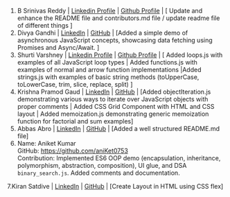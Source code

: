 1. B Srinivas Reddy | [Linkedin Profile](https://www.linkedin.com/in/bsrinivasreddy) | [Github Profile](https://github.com/srinivasr) | [ Update and enhance the README file and contributors.md file / update readme file of different things ]
2. Divya Gandhi | [LinkedIn](https://www.linkedin.com/in/divya-gandhi-) | [GitHub](https://github.com/Digaa2710) | [Added a simple demo of asynchronous JavaScript concepts, showcasing data fetching using Promises and Async/Await. ]
3. Shurti Varshney | [Linkedin Profile](https://www.linkedin.com/in/shrutivarshney-tech) | [Github Profile](https://github.com/Shruti441) | [ Added loops.js with examples of all JavaScript loop types | Added functions.js with examples of normal and arrow function implementations |Added strings.js with examples of basic string methods (toUpperCase, toLowerCase, trim, slice, replace, split)
 ]
4. Krishna Pramod Gaud | [LinkedIn](https://www.linkedin.com/in/krishna-gaud-981522350) | [GitHub](https://github.com/krishnagaud6) | [Added objectIteration.js demonstrating various ways to iterate over JavaScript objects with proper comments | Added CSS Grid Component with HTML and CSS layout | Added memoization.js demonstrating generic memoization function for factorial and sum examples]
5. Abbas Abro | [LinkedIn](https://www.linkedin.com/in/abro-abbas/) | [GitHub](https://github.com/abbasabro) | [Added a well structured README.md file]
6. Name: Aniket Kumar  
  GitHub: https://github.com/aniKet0753  
  Contribution: Implemented ES6 OOP demo (encapsulation, inheritance, polymorphism, abstraction, composition), UI glue, and DSA `binary_search.js`. Added comments and documentation.  

7.Kiran Satdive | [LinkedIn](https://www.linkedin.com/in/kiran-satdive/) | [GitHub](https://github.com/kiransatdive) | [Create Layout in HTML using CSS flex]